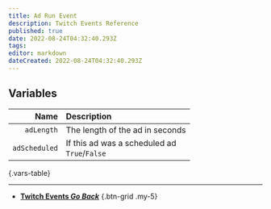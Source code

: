 ```yaml
---
title: Ad Run Event
description: Twitch Events Reference
published: true
date: 2022-08-24T04:32:40.293Z
tags: 
editor: markdown
dateCreated: 2022-08-24T04:32:40.293Z
---
```


## Variables
Name | Description
----:|:------------
`adLength` | The length of the ad in seconds
`adScheduled` | If this ad was a scheduled ad <br> `True`/`False`
{.vars-table}

---

- [<i class="mdi mdi-chevron-left"></i>**Twitch Events *Go Back***](/en/Platforms/Twitch/Events)
{.btn-grid .my-5}